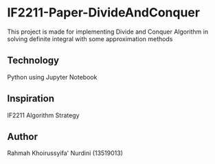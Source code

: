 # IF2211-Paper-DivideAndConquer
This project is made for implementing Divide and Conquer Algorithm in solving definite integral with some approximation methods

## Technology
Python using Jupyter Notebook

## Inspiration
IF2211 Algorithm Strategy

## Author
Rahmah Khoirussyifa' Nurdini (13519013)
